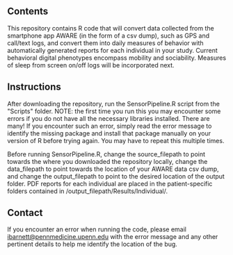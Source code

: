 ## Contents
This repository contains R code that will convert data collected from the smartphone app AWARE (in the form of a csv dump), such as GPS and call/text logs, and convert them into daily measures of behavior with automatically generated reports for each individual in your study. Current behavioral digital phenotypes encompass mobility and sociability. Measures of sleep from screen on/off logs will be incorporated next.

## Instructions
After downloading the repository, run the SensorPipeline.R script from the "Scripts" folder. NOTE: the first time you run this you may encounter some errors if you do not have all the necessary libraries installed. There are many! If you encounter such an error, simply read the error message to identify the missing package and install that package manually on your version of R before trying again. You may have to repeat this multiple times.

Before running SensorPipeline.R, change the source_filepath to point towards the where you downloaded the repository locally, change the data_filepath to point towards the location of your AWARE data csv dump, and change the output_filepath to point to the desired location of the output folder. PDF reports for each individual are placed in the patient-specific folders contained in /output_filepath/Results/Individual/.



## Contact
If you encounter an error when running the code, please email ibarnett@pennmedicine.upenn.edu with the error message and any other pertinent details to help me identify the location of the bug.
